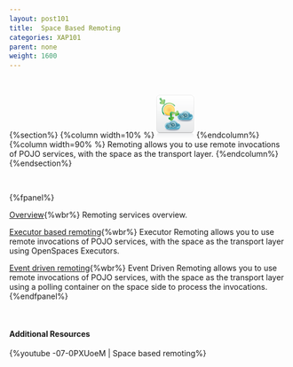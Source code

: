 ```yaml
---
layout: post101
title:  Space Based Remoting
categories: XAP101
parent: none
weight: 1600
---
```


<br>

{%section%}
{%column width=10% %}
![remoting.png](/attachment_files/subject/remoting.png)
{%endcolumn%}
{%column width=90% %}
Remoting allows you to use remote invocations of POJO services, with the space as the transport layer.
{%endcolumn%}
{%endsection%}

<br>

{%fpanel%}

[Overview](./space-based-remoting.html){%wbr%}
Remoting services overview.

[Executor based remoting](./executor-based-remoting.html){%wbr%}
Executor Remoting allows you to use remote invocations of POJO services, with the space as the transport layer using OpenSpaces Executors.


[Event driven remoting](./event-driven-remoting.html){%wbr%}
Event Driven Remoting allows you to use remote invocations of POJO services, with the space as the transport layer using a polling container on the space side to process the invocations.
{%endfpanel%}


<br>

#### Additional Resources
{%youtube -07-0PXUoeM | Space based remoting%}

